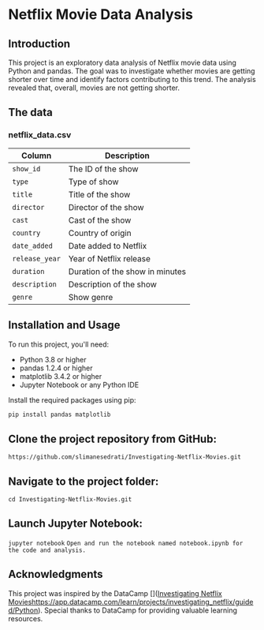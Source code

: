 # Netflix Movie Data Analysis

## Introduction
This project is an exploratory data analysis of Netflix movie data using Python and pandas. The goal was to investigate whether movies are getting shorter over time and identify factors contributing to this trend. The analysis revealed that, overall, movies are not getting shorter.

## The data
### **netflix_data.csv**
| Column | Description |
|--------|-------------|
| `show_id` | The ID of the show |
| `type` | Type of show |
| `title` | Title of the show |
| `director` | Director of the show |
| `cast` | Cast of the show |
| `country` | Country of origin |
| `date_added` | Date added to Netflix |
| `release_year` | Year of Netflix release |
| `duration` | Duration of the show in minutes |
| `description` | Description of the show |
| `genre` | Show genre |

## Installation and Usage
To run this project, you'll need:

- Python 3.8 or higher
- pandas 1.2.4 or higher
- matplotlib 3.4.2 or higher
- Jupyter Notebook or any Python IDE

Install the required packages using pip:
```bash
pip install pandas matplotlib
```
## Clone the project repository from GitHub:
`https://github.com/slimanesedrati/Investigating-Netflix-Movies.git`
## Navigate to the project folder:
`cd Investigating-Netflix-Movies.git`
## Launch Jupyter Notebook:
`jupyter notebook`
`Open and run the notebook named notebook.ipynb for the code and analysis.`

## Acknowledgments
This project was inspired by the DataCamp []([Investigating Netflix Movies](https://app.datacamp.com/learn/projects/investigating_netflix/guided/Python)https://app.datacamp.com/learn/projects/investigating_netflix/guided/Python). Special thanks to DataCamp for providing valuable learning resources.

